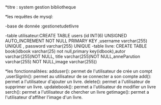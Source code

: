 

*titre : system gestion bibliotheque

*les requêtes de mysql:

-base de donnée :gestionetudetlivre

-table utilisateur:CREATE TABLE users (id INT(6) UNSIGNED AUTO_INCREMENT  NOT NULL PRIMARY KEY ,username varchar(255)   UNIQUE , password varchar(255)  UNIQUE
-table livre: CREATE TABLE book(idbook varchar(25) not null,primary key(idbook),autor varchar(255)NOT NULL, title varchar(255)NOT NULL,anneParution varchar(255) NOT NULL,image varchar(255))


*les fonctionnalitées: adduser(): permet de l'utilisateur de crée un compt ,userSignIn(): permet au utilisateur de se connecter a son compte add(): permet a l'utilisateur d'ajouter un livre. delete(): permet a l'utilisateur de supprimer un livre. updatebook(): permet a l'utilisateur de modifier un livre serch(): permet a l'utilisateur de chercher un livre getimage(): permet a l'utilisateur d'affiher l'image d'un livre.
